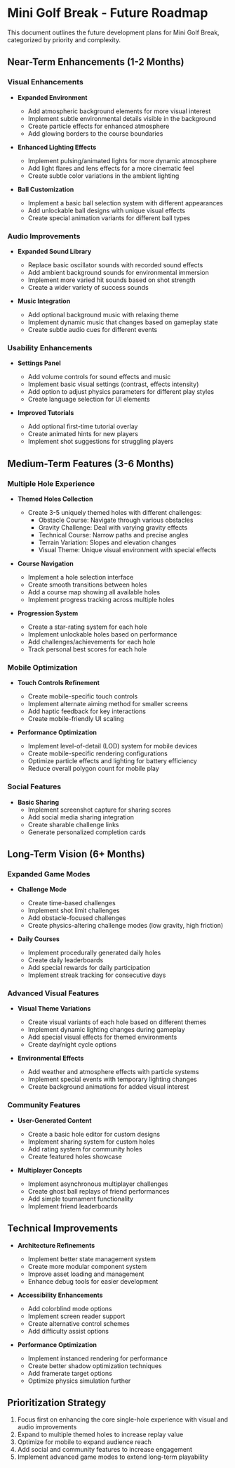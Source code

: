 # Mini Golf Break - Future Roadmap

This document outlines the future development plans for Mini Golf Break, categorized by priority and complexity.

## Near-Term Enhancements (1-2 Months)

### Visual Enhancements
- **Expanded Environment**
  - Add atmospheric background elements for more visual interest
  - Implement subtle environmental details visible in the background
  - Create particle effects for enhanced atmosphere
  - Add glowing borders to the course boundaries

- **Enhanced Lighting Effects**
  - Implement pulsing/animated lights for more dynamic atmosphere
  - Add light flares and lens effects for a more cinematic feel
  - Create subtle color variations in the ambient lighting

- **Ball Customization**
  - Implement a basic ball selection system with different appearances
  - Add unlockable ball designs with unique visual effects
  - Create special animation variants for different ball types

### Audio Improvements
- **Expanded Sound Library**
  - Replace basic oscillator sounds with recorded sound effects
  - Add ambient background sounds for environmental immersion
  - Implement more varied hit sounds based on shot strength
  - Create a wider variety of success sounds

- **Music Integration**
  - Add optional background music with relaxing theme
  - Implement dynamic music that changes based on gameplay state
  - Create subtle audio cues for different events

### Usability Enhancements
- **Settings Panel**
  - Add volume controls for sound effects and music
  - Implement basic visual settings (contrast, effects intensity)
  - Add option to adjust physics parameters for different play styles
  - Create language selection for UI elements

- **Improved Tutorials**
  - Add optional first-time tutorial overlay
  - Create animated hints for new players
  - Implement shot suggestions for struggling players

## Medium-Term Features (3-6 Months)

### Multiple Hole Experience
- **Themed Holes Collection**
  - Create 3-5 uniquely themed holes with different challenges:
    - Obstacle Course: Navigate through various obstacles
    - Gravity Challenge: Deal with varying gravity effects
    - Technical Course: Narrow paths and precise angles
    - Terrain Variation: Slopes and elevation changes
    - Visual Theme: Unique visual environment with special effects

- **Course Navigation**
  - Implement a hole selection interface
  - Create smooth transitions between holes
  - Add a course map showing all available holes
  - Implement progress tracking across multiple holes

- **Progression System**
  - Create a star-rating system for each hole
  - Implement unlockable holes based on performance
  - Add challenges/achievements for each hole
  - Track personal best scores for each hole

### Mobile Optimization
- **Touch Controls Refinement**
  - Create mobile-specific touch controls
  - Implement alternate aiming method for smaller screens
  - Add haptic feedback for key interactions
  - Create mobile-friendly UI scaling

- **Performance Optimization**
  - Implement level-of-detail (LOD) system for mobile devices
  - Create mobile-specific rendering configurations
  - Optimize particle effects and lighting for battery efficiency
  - Reduce overall polygon count for mobile play

### Social Features
- **Basic Sharing**
  - Implement screenshot capture for sharing scores
  - Add social media sharing integration
  - Create sharable challenge links
  - Generate personalized completion cards

## Long-Term Vision (6+ Months)

### Expanded Game Modes
- **Challenge Mode**
  - Create time-based challenges
  - Implement shot limit challenges
  - Add obstacle-focused challenges
  - Create physics-altering challenge modes (low gravity, high friction)

- **Daily Courses**
  - Implement procedurally generated daily holes
  - Create daily leaderboards
  - Add special rewards for daily participation
  - Implement streak tracking for consecutive days

### Advanced Visual Features
- **Visual Theme Variations**
  - Create visual variants of each hole based on different themes
  - Implement dynamic lighting changes during gameplay
  - Add special visual effects for themed environments
  - Create day/night cycle options

- **Environmental Effects**
  - Add weather and atmosphere effects with particle systems
  - Implement special events with temporary lighting changes
  - Create background animations for added visual interest

### Community Features
- **User-Generated Content**
  - Create a basic hole editor for custom designs
  - Implement sharing system for custom holes
  - Add rating system for community holes
  - Create featured holes showcase

- **Multiplayer Concepts**
  - Implement asynchronous multiplayer challenges
  - Create ghost ball replays of friend performances
  - Add simple tournament functionality
  - Implement friend leaderboards

## Technical Improvements

- **Architecture Refinements**
  - Implement better state management system
  - Create more modular component system
  - Improve asset loading and management
  - Enhance debug tools for easier development

- **Accessibility Enhancements**
  - Add colorblind mode options
  - Implement screen reader support
  - Create alternative control schemes
  - Add difficulty assist options

- **Performance Optimization**
  - Implement instanced rendering for performance
  - Create better shadow optimization techniques
  - Add framerate target options
  - Optimize physics simulation further

## Prioritization Strategy

1. Focus first on enhancing the core single-hole experience with visual and audio improvements
2. Expand to multiple themed holes to increase replay value
3. Optimize for mobile to expand audience reach
4. Add social and community features to increase engagement
5. Implement advanced game modes to extend long-term playability

